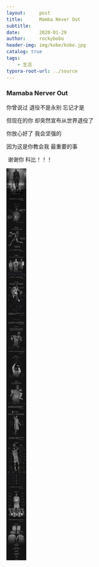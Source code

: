 ```yaml
---
layout:     post
title:      Mamba Never Out
subtitle:   
date:       2020-01-29
author:     rockybobo
header-img: img/kobe/kobe.jpg
catalog: true
tags:
    - 生活
typora-root-url: ../source
---
```


### Mamaba Nerver Out

你曾说过   退役不是永别    忘记才是

但现在的你  却突然宣布从世界退役了

你放心好了   我会坚强的

因为这是你教会我   最重要的事

​    谢谢你  科比！！！

![](/../../source/images/2020-01-29-mamba-never-out/kobe.png)

